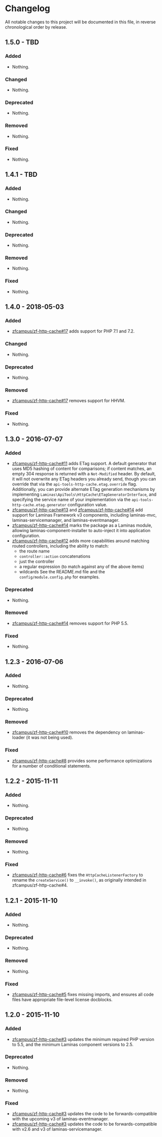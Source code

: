 # Changelog

All notable changes to this project will be documented in this file, in reverse chronological order by release.

## 1.5.0 - TBD

### Added

- Nothing.

### Changed

- Nothing.

### Deprecated

- Nothing.

### Removed

- Nothing.

### Fixed

- Nothing.

## 1.4.1 - TBD

### Added

- Nothing.

### Changed

- Nothing.

### Deprecated

- Nothing.

### Removed

- Nothing.

### Fixed

- Nothing.

## 1.4.0 - 2018-05-03

### Added

- [zfcampus/zf-http-cache#17](https://github.com/zfcampus/zf-http-cache/pull/17) adds support for PHP 7.1 and 7.2.

### Changed

- Nothing.

### Deprecated

- Nothing.

### Removed

- [zfcampus/zf-http-cache#17](https://github.com/zfcampus/zf-http-cache/pull/17) removes support for HHVM.

### Fixed

- Nothing.

## 1.3.0 - 2016-07-07

### Added

- [zfcampus/zf-http-cache#11](https://github.com/zfcampus/zf-http-cache/pull/11) adds ETag support.
  A default generator that uses MD5 hashing of content for comparisons; if
  content matches, an empty 304 response is returned with a `Not-Modified`
  header. By default, it will not overwrite any ETag headers you already send,
  though you can override that via the `api-tools-http-cache.etag.override` flag.
  Additionally, you can provide alternate ETag generation mechanisms by
  implementing `Laminas\ApiTools\HttpCache\ETagGeneratorInterface`, and specifying the service
  name of your implementation via the `api-tools-http-cache.etag.generator`
  configuration value.
- [zfcampus/zf-http-cache#13](https://github.com/zfcampus/zf-http-cache/pull/13) and
  [zfcampus/zf-http-cache#14](https://github.com/zfcampus/zf-http-cache/pull/14) add support for Laminas
  Framework v3 components, including laminas-mvc, laminas-servicemanager, and
  laminas-eventmanager.
- [zfcampus/zf-http-cache#14](https://github.com/zfcampus/zf-http-cache/pull/14) marks the package as
  a Laminas module, allowing laminas-component-installer to auto-inject it into
  application configuration.
- [zfcampus/zf-http-cache#12](https://github.com/zfcampus/zf-http-cache/pull/12) adds more
  capabilities around matching routed controllers, including the ability to
  match:
  - the route name
  - `controller::action` concatenations
  - just the controller
  - a regular expression (to match against any of the above items)
  - wildcards
  See the README.md file and the `config/module.config.php` for examples.

### Deprecated

- Nothing.

### Removed

- [zfcampus/zf-http-cache#14](https://github.com/zfcampus/zf-http-cache/pull/14) removes support for
  PHP 5.5.

### Fixed

- Nothing.

## 1.2.3 - 2016-07-06

### Added

- Nothing.

### Deprecated

- Nothing.

### Removed

- [zfcampus/zf-http-cache#10](https://github.com/zfcampus/zf-http-cache/pull/10) removes the
  dependency on laminas-loader (it was not being used).

### Fixed

- [zfcampus/zf-http-cache#8](https://github.com/zfcampus/zf-http-cache/pull/8) provides some
  performance optimizations for a number of conditional statements.

## 1.2.2 - 2015-11-11

### Added

- Nothing.

### Deprecated

- Nothing.

### Removed

- Nothing.

### Fixed

- [zfcampus/zf-http-cache#6](https://github.com/zfcampus/zf-http-cache/pull/6) fixes the
  `HttpCacheListenerFactory` to rename the `createService()` to `__invoke()`,
  as originally intended in zfcampus/zf-http-cache#4.

## 1.2.1 - 2015-11-10

### Added

- Nothing.

### Deprecated

- Nothing.

### Removed

- Nothing.

### Fixed

- [zfcampus/zf-http-cache#5](https://github.com/zfcampus/zf-http-cache/pull/5) fixes missing imports,
  and ensures all code files have appropriate file-level license docblocks.

## 1.2.0 - 2015-11-10

### Added

- [zfcampus/zf-http-cache#3](https://github.com/zfcampus/zf-http-cache/pull/3) updates the minimum
  required PHP version to 5.5, and the minimum Laminas component versions to 2.5.

### Deprecated

- Nothing.

### Removed

- Nothing.

### Fixed

- [zfcampus/zf-http-cache#3](https://github.com/zfcampus/zf-http-cache/pull/3) updates the code to
  be forwards-compatible with the upcoming v3 of laminas-eventmanager.
- [zfcampus/zf-http-cache#3](https://github.com/zfcampus/zf-http-cache/pull/3) updates the code to
  be forwards-compatible with v2.6 and v3 of laminas-servicemanager.

